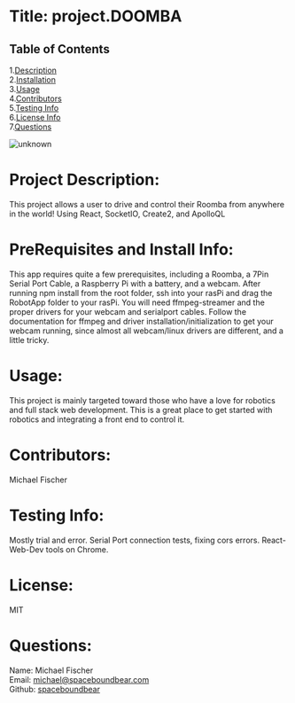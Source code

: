 
  # Title: project.DOOMBA
  ## Table of Contents
  1.[Description](#description)</br>
  2.[Installation](#installation)</br>
  3.[Usage](#usage)</br>
  4.[Contributors](#contributors)</br>
  5.[Testing Info](#testing)</br>
  6.[License Info](#license)</br>
  7.[Questions](#questions)</br>  

![unknown](https://user-images.githubusercontent.com/86039208/150265772-baf1a407-e4a5-401b-ad7c-28953c7f808f.png)

  # <span id="desc"></span>
  # Project Description: 
  This project allows a user to drive and control their Roomba from anywhere in the world! Using React, SocketIO, Create2, and  ApolloQL
  # <span id="installation"></span>
  # PreRequisites and Install Info:
  This app requires quite a few prerequisites, including a Roomba, a 7Pin Serial Port Cable, a Raspberry Pi with a battery, and a webcam. After running npm install from the root folder, ssh into your rasPi and drag the RobotApp folder to your rasPi. You will need ffmpeg-streamer and the proper drivers for your webcam and serialport cables. Follow the documentation for ffmpeg and driver installation/initialization to get your webcam running, since almost all webcam/linux drivers are different, and a little tricky. 
  # <span id="usage"></span>
  # Usage:
  This project is mainly targeted toward those who have a love for robotics and full stack web development. This is a great place to get started with robotics and integrating a front end to control it.
  # <span id="contributors"></span>
  # Contributors:
  Michael Fischer
  # <span id="testing"></span>
  # Testing Info: 
  Mostly trial and error. Serial Port connection tests, fixing cors errors. React-Web-Dev tools on Chrome.
  # <span id="license"></span>
  # License:
  MIT
  # <span id="questions"></span>
  # Questions:
  Name: Michael Fischer  
  Email: michael@spaceboundbear.com  
  Github: [spaceboundbear](www.github.com/spaceboundbear)  
  
